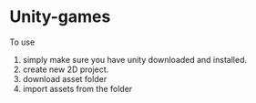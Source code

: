 # Unity-games
To use 
1. simply make sure you have unity downloaded and installed.
2. create new 2D project.
3. download asset folder
4. import assets from the folder
